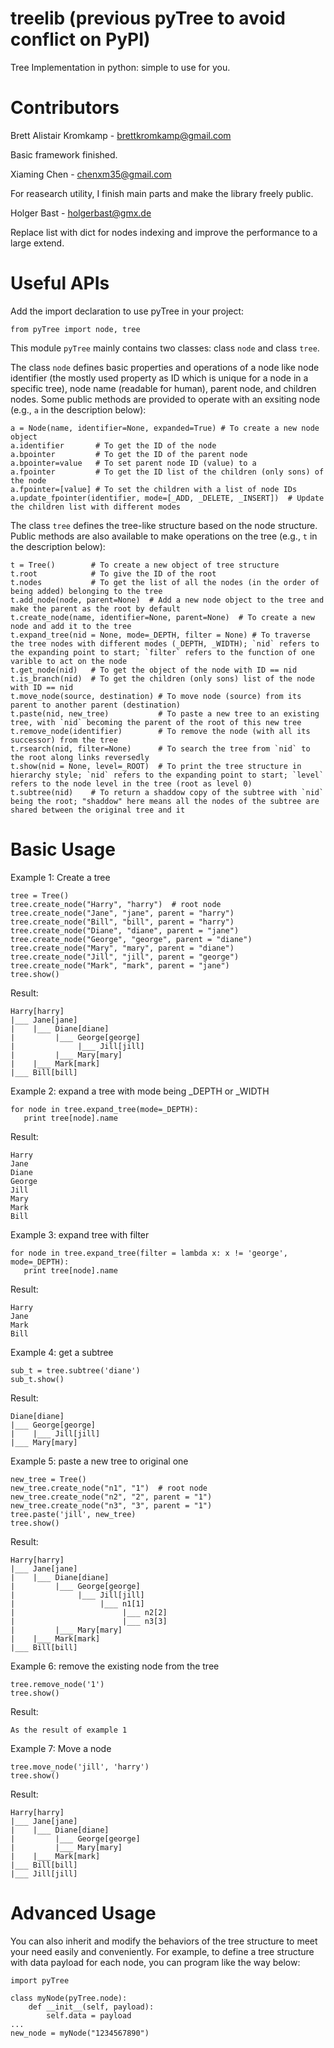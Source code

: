 treelib (previous pyTree to avoid conflict on PyPI)
========

Tree Implementation in python: simple to use for you.

Contributors
=======

Brett Alistair Kromkamp - brettkromkamp@gmail.com

Basic framework finished.

Xiaming Chen - chenxm35@gmail.com

For reasearch utility, I finish main parts and make the library freely public.

Holger Bast - holgerbast@gmx.de

Replace list with dict for nodes indexing and improve the performance to a
large extend.


Useful APIs
=======

Add the import declaration to use pyTree in your project:

    from pyTree import node, tree

This module `pyTree` mainly contains two classes: class `node` and class `tree`.

The class `node` defines basic properties and operations of a node like node identifier 
(the mostly used property as ID which is unique for a node in a specific tree), node name 
(readable for human), parent node, and children nodes. Some public methods are provided 
to operate with an exsiting node (e.g., `a` in the description below):

    a = Node(name, identifier=None, expanded=True) # To create a new node object
    a.identifier       # To get the ID of the node
    a.bpointer         # To get the ID of the parent node
    a.bpointer=value   # To set parent node ID (value) to a
    a.fpointer         # To get the ID list of the children (only sons) of the node
    a.fpointer=[value] # To set the children with a list of node IDs
    a.update_fpointer(identifier, mode=[_ADD, _DELETE, _INSERT])  # Update the children list with different modes

The class `tree` defines the tree-like structure based on the node structure. Public methods
are also available to make operations on the tree (e.g., `t` in the description below):

    t = Tree()        # To create a new object of tree structure
    t.root            # To give the ID of the root
    t.nodes           # To get the list of all the nodes (in the order of being added) belonging to the tree
    t.add_node(node, parent=None)  # Add a new node object to the tree and make the parent as the root by default
    t.create_node(name, identifier=None, parent=None)  # To create a new node and add it to the tree
    t.expand_tree(nid = None, mode=_DEPTH, filter = None) # To traverse the tree nodes with different modes (_DEPTH, _WIDTH); `nid` refers to the expanding point to start; `filter` refers to the function of one varible to act on the node
    t.get_node(nid)   # To get the object of the node with ID == nid
    t.is_branch(nid)  # To get the children (only sons) list of the node with ID == nid
    t.move_node(source, destination) # To move node (source) from its parent to another parent (destination)
    t.paste(nid, new_tree)           # To paste a new tree to an existing tree, with `nid` becoming the parent of the root of this new tree
    t.remove_node(identifier)        # To remove the node (with all its successor) from the tree
    t.rsearch(nid, filter=None)      # To search the tree from `nid` to the root along links reversedly
    t.show(nid = None, level=_ROOT)  # To print the tree structure in hierarchy style; `nid` refers to the expanding point to start; `level` refers to the node level in the tree (root as level 0)
    t.subtree(nid)    # To return a shaddow copy of the subtree with `nid` being the root; "shaddow" here means all the nodes of the subtree are shared between the original tree and it

Basic Usage
=======

Example 1: Create a tree

    tree = Tree()
    tree.create_node("Harry", "harry")  # root node
    tree.create_node("Jane", "jane", parent = "harry")
    tree.create_node("Bill", "bill", parent = "harry")
    tree.create_node("Diane", "diane", parent = "jane")
    tree.create_node("George", "george", parent = "diane")
    tree.create_node("Mary", "mary", parent = "diane")
    tree.create_node("Jill", "jill", parent = "george")
    tree.create_node("Mark", "mark", parent = "jane")
    tree.show()

Result:

    Harry[harry]
    |___ Jane[jane]
    |    |___ Diane[diane]
    |         |___ George[george]
    |              |___ Jill[jill]
    |         |___ Mary[mary]
    |    |___ Mark[mark]
    |___ Bill[bill]

Example 2: expand a tree with mode being _DEPTH or _WIDTH

    for node in tree.expand_tree(mode=_DEPTH):
	   print tree[node].name

Result:

    Harry
    Jane
    Diane
    George
    Jill
    Mary
    Mark
    Bill

Example 3: expand tree with filter

    for node in tree.expand_tree(filter = lambda x: x != 'george', mode=_DEPTH):
	   print tree[node].name

Result:

    Harry
    Jane
    Mark
    Bill

Example 4: get a subtree

    sub_t = tree.subtree('diane')
    sub_t.show()

Result:

    Diane[diane]
    |___ George[george]
    |    |___ Jill[jill]
    |___ Mary[mary]

Example 5: paste a new tree to original one

    new_tree = Tree()
    new_tree.create_node("n1", "1")  # root node
    new_tree.create_node("n2", "2", parent = "1")
    new_tree.create_node("n3", "3", parent = "1")
    tree.paste('jill', new_tree)
    tree.show()

Result:

    Harry[harry]
    |___ Jane[jane]
    |    |___ Diane[diane]
    |         |___ George[george]
    |              |___ Jill[jill]
    |                   |___ n1[1]
    |                        |___ n2[2]
    |                        |___ n3[3]
    |         |___ Mary[mary]
    |    |___ Mark[mark]
    |___ Bill[bill]

Example 6: remove the existing node from the tree

    tree.remove_node('1')
    tree.show()

Result:

    As the result of example 1

Example 7: Move a node

    tree.move_node('jill', 'harry')
    tree.show()
	
Result:

    Harry[harry]
    |___ Jane[jane]
    |    |___ Diane[diane]
    |         |___ George[george]
    |         |___ Mary[mary]
    |    |___ Mark[mark]
    |___ Bill[bill]
    |___ Jill[jill]


Advanced Usage
=======

You can also inherit and modify the behaviors of the tree structure to meet your need easily and conveniently.
For example, to define a tree structure with data payload for each node, you can program like the way below:

    import pyTree

    class myNode(pyTree.node):
        def __init__(self, payload):
            self.data = payload
    ...
    new_node = myNode("1234567890")
